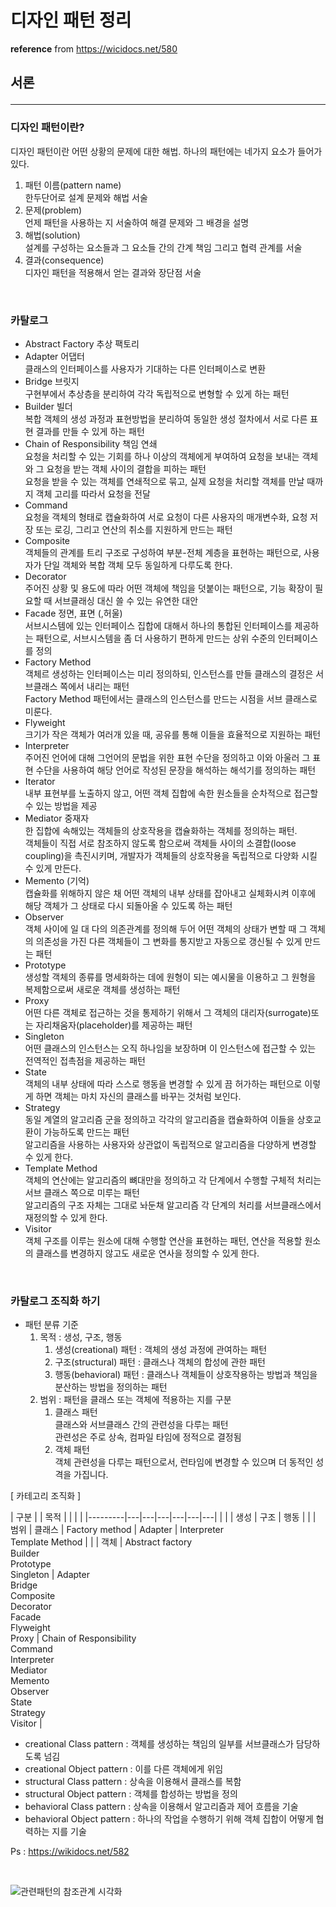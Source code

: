 # 디자인 패턴 정리
**reference** from <https://wicidocs.net/580>
## 서론 <hr />
### 디자인 패턴이란?
디자인 패턴이란 어떤 상황의 문제에 대한 해법. 하나의 패턴에는 네가지 요소가 들어가 있다.
1. 패턴 이름(pattern name)  <br />
한두단어로 설계 문제와 해법 서술
1. 문제(problem) <br />
 언제 패턴을 사용하는 지 서술하여 해결 문제와 그 배경을 설명
1. 해법(solution) <br />
 설계를 구성하는 요소들과 그 요소들 간의 간계 책임 그리고 협력 관계를 서술
1. 결과(consequence) <br />
 디자인 패턴을 적용해서 얻는 결과와 장단점 서술

<br />

### 카탈로그
- Abstract Factory 추상 팩토리
- Adapter 어댑터 <br />
클래스의 인터페이스를 사용자가 기대하는 다른 인터페이스로 변환
- Bridge 브릿지 <br />
구현부에서 추상층을 분리하여 각각 독립적으로 변형할 수 있게 하는 패턴
- Builder 빌더 <br />
복합 객체의 생성 과정과 표현방법을 분리하여 동일한 생성 절차에서 서로 다른 표현 결과를 만들 수 있게 하는 패턴
- Chain of Responsibility 책임 연쇄 <br />
요청을 처리할 수 있는 기회를 하나 이상의 객체에게 부여하여 요청을 보내는 객체와 그 요청을 받는 객체 사이의 결합을 피하는 패턴 <br />
요청을 받을 수 있는 객체를 연쇄적으로 묶고, 실제 요청을 처리할 객체를 만날 때까지 객체 고리를 따라서 요청을 전달 <br />
- Command <br />
요청을 객체의 형태로 캡슐화하여 서로 요청이 다른 사용자의 매개변수화, 요청 저장 또는 로깅, 그리고 연산의 취소를 지원하게 만드는 패턴 <br />
- Composite <br />
객체들의 관계를 트리 구조로 구성하여 부분-전체 계층을 표현하는 패턴으로, 사용자가 단일 객체와 복합 객체 모두 동일하게 다루도록 한다. <br />
- Decorator  <br />
주어진 상황 및 용도에 따라 어떤 객체에 책임을 덧붙이는 패턴으로, 기능 확장이 필요할 때 서브클래싱 대신 쓸 수 있는 유연한 대안 <br />
- Facade 정면, 표면 (,허울)<br />
서브시스템에 있는 인터페이스 집합에 대해서 하나의 통합된 인터페이스를 제공하는 패턴으로, 서브시스템을 좀 더 사용하기 편하게 만드는 상위 수준의 인터페이스를 정의 <br />
- Factory Method <br />
객체르 생성하는 인터페이스는 미리 정의하되, 인스턴스를 만들 클래스의 결정은 서브클래스 쪽에서 내리는 패턴 <br />
Factory Method 패턴에서는 클래스의 인스턴스를 만드는 시점을 서브 클래스로 미룬다. <br />
- Flyweight <br />
크기가 작은 객체가 여러개 있을 때, 공유를 통해 이들을 효율적으로 지원하는 패턴 <br />
- Interpreter <br />
주어진 언어에 대해 그언어의 문법을 위한 표현 수단을 정의하고 이와 아울러 그 표현 수단을 사용하여 해당 언어로 작성된 문장을 해석하는 해석기를 정의하는 패턴 <br />
- Iterator <br />
내부 표현부를 노출하지 않고, 어떤 객체 집합에 속한 원소들을 순차적으로 접근할 수 있는 방법을 제공 <br />
- Mediator 중재자 <br />
한 집합에 속해있는 객체들의 상호작용을 캡슐화하는 객체를 정의하는 패턴. <br />
객체들이 직접 서로 참조하지 않도록 함으로써 객체들 사이의 소결합(loose coupling)을 촉진시키며, 개발자가 객체들의 상호작용을 독립적으로 다양화 시킬 수 있게 만든다. <br />
- Memento (기억)<br />
캡슐화를 위해하지 않은 채 어떤 객체의 내부 상태를 잡아내고 실체화시켜 이후에 해당 객체가 그 상태로 다시 되돌아올 수 있도록 하는 패턴 <br />
- Observer <br />
객체 사이에 일 대 다의 의존관계를 정의해 두어 어떤 객체의 상태가 변할 때 그 객체의 의존성을 가진 다른 객체들이 그 변화를 통지받고 자동으로 갱신될 수 있게 만드는 패턴 <br />
- Prototype <br />
생성할 객체의 종류를 명세화하는 데에 원형이 되는 예시물을 이용하고 그 원형을 복제함으로써 새로운 객체를 생성하는 패턴 <br />
- Proxy <br />
어떤 다른 객체로 접근하는 것을 통제하기 위해서 그 객체의 대리자(surrogate)또는 자리채움자(placeholder)를 제공하는 패턴 <br />
- Singleton <br />
어떤 클래스의 인스턴스는 오직 하나임을 보장하며 이 인스턴스에 접근할 수 있는 전역적인 접촉점을 제공하는 패턴 <br />
- State <br />
객체의 내부 상태에 따라 스스로 행동을 변경할 수 있게 끔 허가하는 패턴으로 이렇게 하면 객체는 마치 자신의 클래스를 바꾸는 것처럼 보인다. <br />
- Strategy <br />
동일 계열의 알고리즘 군을 정의하고 각각의 알고리즘을 캡슐화하여 이들을 상호교환이 가능하도록 만드는 패턴 <br />
알고리즘을 사용하는 사용자와 상관없이 독립적으로 알고리즘을 다양하게 변경할 수 있게 한다. <br />
- Template Method <br />
 객체의 연산에는 알고리즘의 뼈대만을 정의하고 각 단계에서 수행할 구체적 처리는 서브 클래스 쪽으로 미루는 패턴 <br />
 알고리즘의 구조 자체는 그대로 놔둔채 알고리즘 각 단계의 처리를 서브클래스에서 재정의할 수 있게 한다.
 - Visitor <br />
 객체 구조를 이루는 원소에 대해 수행할 연산을 표현하는 패턴, 연산을 적용할 원소의 클래스를 변경하지 않고도 새로운 연사을 정의할 수 있게 한다.

<br />

 ### 카탈로그 조직화 하기
 - 패턴 분류 기준
    1. 목적 : 생성, 구조, 행동
        1. 생성(creational) 패턴 : 객체의 생성 과정에 관여하는 패턴
        1. 구조(structural) 패턴 : 클래스나 객체의 합성에 관한 패턴
        1. 행동(behavioral) 패턴 : 클래스나 객체들이 상호작용하는 방법과 책임을 분산하는 방법을 정의하는 패턴
    1. 범위 : 패턴을 클래스 또는 객체에 적용하는 지를 구분
        1. 클래스 패턴  <br />
        클래스와 서브클래스 간의 관련성을 다루는 패턴 <br />
        관련성은 주로 상속, 컴파일 타임에 정적으로 결정됨 <br />
        1. 객체 패턴  <br />
        객체 관련성을 다루는 패턴으로서, 런타임에 변경할 수 있으며 더 동적인 성격을 가집니다. <br />

[ 카테고리 조직화 ]

|   구분  |   | 목적  |   |   |  |
|---------|---|---|---|---|---|---|
|   |   | 생성  |  구조 | 행동  |   |
| 범위  |  클래스 | Factory method  | Adapter  | Interpreter <br /> Template Method  | 
|   | 객체  | Abstract factory <br /> Builder <br /> Prototype  <br /> Singleton | Adapter <br />Bridge <br />Composite <br />Decorator <br />Facade <br />Flyweight <br />Proxy  |  Chain of Responsibility <br /> Command <br /> Interpreter <br /> Mediator <br /> Memento <br /> Observer <br /> State<br /> Strategy <br />  Visitor  | 

- creational Class pattern : 객체를 생성하는 책임의 일부를 서브클래스가 담당하도록 넘김
- creational Object pattern : 이를 다른 객체에게 위임
- structural Class pattern : 상속을 이용해서 클래스를 복함
- structural Object pattern : 객체를 합성하는 방법을 정의
- behavioral Class pattern : 상속을 이용해서 알고리즘과 제어 흐름을 기술
- behavioral Object pattern : 하나의 작업을 수행하기 위해 객체 집합이 어떻게 협력하는 지를 기술

Ps : <https://wikidocs.net/582>

<br />

![관련패턴의 참조관계 시각화](https://wikidocs.net/images/page/582/%EB%94%94%EC%9E%90%EC%9D%B8%ED%8C%A8%ED%84%B4%EA%B4%80%EA%B3%84%EB%8F%84.gif)



        
